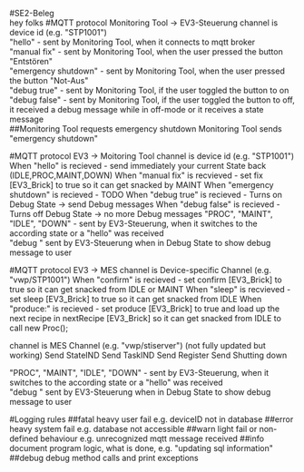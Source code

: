#SE2-Beleg  
hey folks
#MQTT protocol Monitoring Tool -> EV3-Steuerung
channel is device id (e.g. "STP1001")  
"hello" - sent by Monitoring Tool, when it connects to mqtt broker  
"manual fix" - sent by Monitoring Tool, when the user pressed the button "Entstören"  
"emergency shutdown" - sent by Monitoring Tool, when the user pressed the button "Not-Aus"  
"debug true" - sent by Monitoring Tool, if the user toggled the button to on  
"debug false" - sent by Monitoring Tool, if the user toggled the button to off, it received a debug message while in off-mode or it receives a state message  
##Monitoring Tool requests emergency shutdown
Monitoring Tool sends "emergency shutdown"

#MQTT protocol EV3 -> Moitoring Tool
channel is device id (e.g. "STP1001") 
When "hello" is recieved - send immediately your current State back (IDLE,PROC,MAINT,DOWN)
When "manual fix" is recvieved - set fix [EV3_Brick] to true so it can get snacked by MAINT
When "emergency shutdown" is recieved - TODO
When "debug true" is recieved - Turns on Debug State -> send Debug messages
When "debug false" is recieved - Turns off Debug State -> no more Debug messages
"PROC", "MAINT", "IDLE", "DOWN" - sent by EV3-Steuerung, when it switches to the according state or a "hello" was received  
"debug <message>" sent by EV3-Steuerung when in Debug State to show debug message to user  

#MQTT protocol EV3 -> MES
channel is Device-specific Channel (e.g. "vwp/STP1001") 
When "confirm" is recieved - set confirm [EV3_Brick] to true so it can get snacked from IDLE or MAINT
When "sleep" is recvieved - set sleep [EV3_Brick] to true so it can get snacked from IDLE
When "produce:<rezeptid>" is recieved - set produce [EV3_Brick] to true and load up the next recipe in nextRecipe [EV3_Brick] so it can get snacked from IDLE to call new Proc(<Recipe>);

channel is MES Channel (e.g. "vwp/stiserver") (not fully updated but working)
Send StateIND
Send TaskIND
Send Register
Send Shutting down

"PROC", "MAINT", "IDLE", "DOWN" - sent by EV3-Steuerung, when it switches to the according state or a "hello" was received  
"debug <message>" sent by EV3-Steuerung when in Debug State to show debug message to user  



#Logging rules
##fatal
heavy user fail e.g. deviceID not in database
##error
heavy system fail e.g. database not accessible
##warn
light fail or non-defined behaviour e.g. unrecognized mqtt message received
##info
document program logic, what is done, e.g. "updating sql information"
##debug
debug method calls and print exceptions
